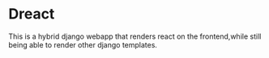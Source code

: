 # Dreact
This is a hybrid django webapp that renders react on the frontend,while still being able to render other django templates.